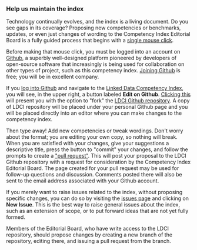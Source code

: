 ### Help us maintain the index

Technology continually evolves, and the index is a living document.  Do you see gaps in its coverage?  Proposing new competencies or benchmarks, updates, or even just changes of wording to the Competency Index Editorial Board is a fully guided process that begins with a [single mouse click](https://github.com/dcmi/ldci/edit/master/docs/index.md).

Before making that mouse click, you must be logged into an account on [Github](https://github.com/), a superbly well-designed platform pioneered by developers of open-source software that increasingly is being used for collaboration on other types of project, such as this competency index.  [Joining Github](https://github.com/join) is free; you will be in excellent company.

If you [log into Github](https://github.com/login) and navigate to the [Linked Data Competency Index](D2695955.md), you will see, in the upper right, a button labeled __Edit on Github__.  [Clicking this](https://github.com/dcmi/ldci/edit/master/docs/index.md) will present you with the option to "fork" the [LDCI Github repository](https://github.com/dcmi/ldci).  A copy of LDCI repository will be placed under your personal Github page and you will be placed directly into an editor where you can make changes to the competency index.

Then type away! Add new competencies or tweak wordings.  Don't worry about the format; you are editing your own copy, so nothing will break.  When you are satisfied with your changes, give your suggestions a descriptive title, press the button to "commit" your changes, and follow the prompts to create a ["pull request"](https://github.com/articles/about-pull-requests/).  This will post your proposal to the LDCI Github repository with a request for consideration by the Competency Index Editorial Board.  The page created for your pull request may be used for follow-up questions and discussion.  Comments posted there will also be sent to the email address associated with your Github account.

If you merely want to raise issues related to the index, without proposing specific changes, you can do so by visiting the [issues page](https://github.com/dcmi/ldci/issues) and clicking on __New Issue__.  This is the best way to raise general issues about the index, such as an extension of scope, or to put forward ideas that are not yet fully formed.

Members of the Editorial Board, who have write access to the LDCI repository, should propose changes by creating a new branch of the repository, editing there, and issuing a pull request from the branch.

